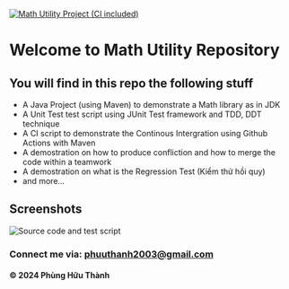 [![Math Utility Project (CI included)](https://github.com/phuuthanh2003/math-util/actions/workflows/maven.yml/badge.svg)](https://github.com/phuuthanh2003/math-util/actions/workflows/maven.yml)

# Welcome to Math Utility Repository

## You will find in this repo the following stuff

* A Java Project (using Maven) to demonstrate a Math library as in JDK
* A Unit Test test script using JUnit Test framework and TDD, DDT technique
* A CI script to demonstrate the Continous Intergration using Github Actions with Maven
* A demostration on how to produce confliction and how to merge the code within a teamwork
* A demostration on what is the Regression Test (Kiểm thử hồi quy)
* and more...

## Screenshots
![Source code and test script](https://github.com/phuuthanh2003/math-util/blob/main/screenshots/SourceCodeAndJUnitTest.JPG)

### Connect me via: phuuthanh2003@gmail.com

#### &#169; 2024 Phùng Hữu Thành
